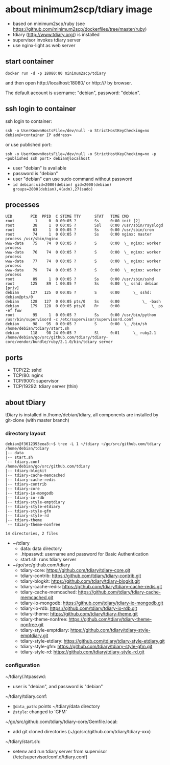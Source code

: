 # about minimum2scp/tdiary image

 * based on minimum2scp/ruby (see https://github.com/minimum2scp/dockerfiles/tree/master/ruby)
 * tdiary (http://www.tdiary.org/) is installed
 * supervisor invokes tdiary server
 * use nginx-light as web server

## start container

```
docker run -d -p 18080:80 minimum2scp/tdiary
```

and then open http://localhost:18080/ or http://<container ip address>/ by browser.

The default account is username: "debian", password: "debian".

## ssh login to container

ssh login to container:

```
ssh -o UserKnownHostsFile=/dev/null -o StrictHostKeyChecking=no debian@<container IP address>
```

or use published port:

```
ssh -o UserKnownHostsFile=/dev/null -o StrictHostKeyChecking=no -p <published ssh port> debian@localhost
```

 * user "debian" is available
 * password is "debian"
 * user "debian" can use sudo command without password
 * `id debian`: `uid=2000(debian) gid=2000(debian) groups=2000(debian),4(adm),27(sudo)`

## processes

```
UID        PID  PPID  C STIME TTY      STAT   TIME CMD
root         1     0  0 00:05 ?        Ss     0:00 init [2]
root        38     1  0 00:05 ?        Ssl    0:00 /usr/sbin/rsyslogd
root        63     1  0 00:05 ?        Ss     0:00 /usr/sbin/cron
root        74     1  0 00:05 ?        Ss     0:00 nginx: master process /usr/sbin/nginx
www-data    75    74  0 00:05 ?        S      0:00  \_ nginx: worker process
www-data    76    74  0 00:05 ?        S      0:00  \_ nginx: worker process
www-data    77    74  0 00:05 ?        S      0:00  \_ nginx: worker process
www-data    79    74  0 00:05 ?        S      0:00  \_ nginx: worker process
root        89     1  0 00:05 ?        Ss     0:00 /usr/sbin/sshd
root       125    89  1 00:05 ?        Ss     0:00  \_ sshd: debian [priv]
debian     127   125  0 00:05 ?        S      0:00      \_ sshd: debian@pts/0
debian     128   127  0 00:05 pts/0    Ss     0:00          \_ -bash
debian     179   128  0 00:05 pts/0    R+     0:00              \_ ps -ef fww
root        95     1  0 00:05 ?        Ss     0:00 /usr/bin/python /usr/bin/supervisord -c /etc/supervisor/supervisord.conf
debian      98    95  0 00:05 ?        S      0:00  \_ /bin/sh /home/debian/tdiary/start.sh
debian     118    98 24 00:05 ?        Sl     0:01      \_ ruby2.1 /home/debian/go/src/github.com/tdiary/tdiary-core/vendor/bundle/ruby/2.1.0/bin/tdiary server
```

## ports

 * TCP/22: sshd
 * TCP/80: nginx
 * TCP/9001: supervisor
 * TCP/19292: tdiary server (thin)

## about tDiary

tDiary is installed in /home/debian/tdiary,
all components are installed by git-clone (with master branch)

### directory layout

```
debian@f3612393eea3:~$ tree -L 1 ~/tdiary ~/go/src/github.com/tdiary
/home/debian/tdiary
|-- data
|-- start.sh
`-- tdiary.conf
/home/debian/go/src/github.com/tdiary
|-- tdiary-blogkit
|-- tdiary-cache-memcached
|-- tdiary-cache-redis
|-- tdiary-contrib
|-- tdiary-core
|-- tdiary-io-mongodb
|-- tdiary-io-rdb
|-- tdiary-style-emptdiary
|-- tdiary-style-etdiary
|-- tdiary-style-gfm
|-- tdiary-style-rd
|-- tdiary-theme
`-- tdiary-theme-nonfree

14 directories, 2 files
```

 * ~/tdiary
   * data: data directory
   * .htpasswd: username and password for Basic Authentication
   * start.sh: runs tdiary server
 * ~/go/src/github.com/tdiary
   * tdiary-core: https://github.com/tdiary/tdiary-core.git
   * tdiary-contrib: https://github.com/tdiary/tdiary-contrib.git
   * tdiary-blogkit: https://github.com/tdiary/tdiary-blogkit.git
   * tdiary-cache-redis: https://github.com/tdiary/tdiary-cache-redis.git
   * tdiary-cache-memcached: https://github.com/tdiary/tdiary-cache-memcached.git
   * tdiary-io-mongodb: https://github.com/tdiary/tdiary-io-mongodb.git
   * tdiary-io-rdb: https://github.com/tdiary/tdiary-io-rdb.git
   * tdiary-theme: https://github.com/tdiary/tdiary-theme.git
   * tdiary-theme-nonfree: https://github.com/tdiary/tdiary-theme-nonfree.git
   * tdiary-style-emptdiary: https://github.com/tdiary/tdiary-style-emptdiary.git
   * tdiary-style-etdiary: https://github.com/tdiary/tdiary-style-etdiary.git
   * tdiary-style-gfm: https://github.com/tdiary/tdiary-style-gfm.git
   * tdiary-style-rd: https://github.com/tdiary/tdiary-style-rd.git

### configuration

~/tdiary/.htpasswd:

 * user is "debian", and password is "debian"

~/tdiary/tdiary.conf:

 * `@data_path`: points ~/tdiary/data directory
 * `@style`: changed to 'GFM'

~/go/src/github.com/tdiary/tdiary-core/Gemfile.local:

 * add git cloned directories (~/go/src/github.com/tdiary/tdiary-xxx)

~/tdiary/start.sh:

 * setenv and run tdiary server from supervisor (/etc/supervisor/conf.d/tdiary.conf)

